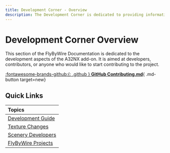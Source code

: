 ```yaml
---
title: Development Corner - Overview
description: The Development Corner is dedicated to providing information about the various FlyByWire projects and how to contribute.
---
```


<link rel="stylesheet" href="../../../stylesheets/toc-tables.css">

# Development Corner Overview

This section of the FlyByWire Documentation is dedicated to the development aspects of the A32NX add-on. It is aimed at developers, contributors, or anyone who would like to start contributing to the project.

[:fontawesome-brands-github:{: .github } **GitHub Contributing.md**](https://github.com/flybywiresim/aircraft/blob/master/.github/Contributing.md){ .md-button target=new}

## Quick Links

| Topics                                      |
|:--------------------------------------------|
| [Development Guide](dev-guide/index.md)     |
| [Texture Changes](texture-changes.md)       |
| [Scenery Developers](scenery-developers.md) |
| [FlyByWire Projects](development-projects/) |

